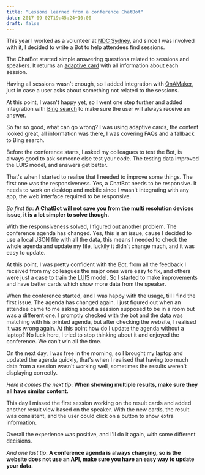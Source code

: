 ```yaml
---
title: "Lessons learned from a conference ChatBot"
date: 2017-09-02T19:45:24+10:00
draft: false
---
```


This year I worked as a volunteer at [NDC Sydney](https://ndcsydney.com/), and since I was involved with it, I decided to write a Bot to help attendees find sessions.

The ChatBot started simple answering questions related to sessions and speakers. It returns an [adaptive card](http://adaptivecards.io/) with all information about each session.

Having all sessions wasn't enough, so I added integration with [QnAMaker](https://qnamaker.ai/), just in case a user asks about something not related to the sessions.

At this point, I wasn't happy yet, so I went one step further and added integration with [Bing search](https://azure.microsoft.com/en-us/services/cognitive-services/bing-web-search-api/) to make sure the user will always receive an answer.

So far so good, what can go wrong? I was using adaptive cards, the content looked great, all information was there, I was covering FAQs and a fallback to Bing search.

Before the conference starts, I asked my colleagues to test the Bot, is always good to ask someone else test your code. The testing data improved the LUIS model, and answers get better.

That's when I started to realise that I needed to improve some things. The first one was the responsiveness. Yes, a ChatBot needs to be responsive. It needs to work on desktop and mobile since I wasn't integrating with any app, the web interface required to be responsive.

*So first tip*: **A ChatBot will not save you from the multi resolution devices issue, it is a lot simpler to solve though.**

With the responsiveness solved, I figured out another problem. The conference agenda has changed. Yes, this is an issue, cause I decided to use a local JSON file with all the data, this means I needed to check the whole agenda and update my file, luckily it didn't change much, and it was easy to update.

At this point, I was pretty confident with the Bot, from all the feedback I received from my colleagues the major ones were easy to fix, and others were just a case to train the [LUIS](https://www.luis.ai/) model. So I started to make improvements and have better cards which show more data from the speaker.

When the conference started, and I was happy with the usage, till I find the first issue. The agenda has changed again. I just figured out when an attendee came to me asking about a session supposed to be in a room but was a different one. I promptly checked with the bot and the data was matching with his printed agenda, but after checking the website, I realised it was wrong again. At this point how do I update the agenda without a laptop? No luck here, I tried to stop thinking about it and enjoyed the conference. We can't win all the time.

On the next day, I was free in the morning, so I brought my laptop and updated the agenda quickly, that's when I realised that having too much data from a session wasn't working well, sometimes the results weren't displaying correctly.

*Here it comes the next tip*: **When showing multiple results, make sure they all have similar content.**

This day I missed the first session working on the result cards and added another result view based on the speaker. With the new cards, the result was consistent, and the user could click on a button to show extra information.

Overall the experience was positive, and I'll do it again, with some different decisions.

*And one last tip*: **A conference agenda is always changing, so is the website does not use an API, make sure you have an easy way to update your data.**